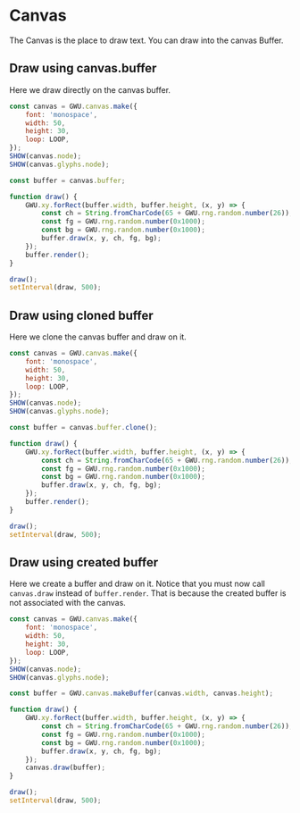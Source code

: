 # Canvas

The Canvas is the place to draw text. You can draw into the canvas Buffer.

## Draw using canvas.buffer

Here we draw directly on the canvas buffer.

```js
const canvas = GWU.canvas.make({
    font: 'monospace',
    width: 50,
    height: 30,
    loop: LOOP,
});
SHOW(canvas.node);
SHOW(canvas.glyphs.node);

const buffer = canvas.buffer;

function draw() {
    GWU.xy.forRect(buffer.width, buffer.height, (x, y) => {
        const ch = String.fromCharCode(65 + GWU.rng.random.number(26));
        const fg = GWU.rng.random.number(0x1000);
        const bg = GWU.rng.random.number(0x1000);
        buffer.draw(x, y, ch, fg, bg);
    });
    buffer.render();
}

draw();
setInterval(draw, 500);
```

## Draw using cloned buffer

Here we clone the canvas buffer and draw on it.

```js
const canvas = GWU.canvas.make({
    font: 'monospace',
    width: 50,
    height: 30,
    loop: LOOP,
});
SHOW(canvas.node);
SHOW(canvas.glyphs.node);

const buffer = canvas.buffer.clone();

function draw() {
    GWU.xy.forRect(buffer.width, buffer.height, (x, y) => {
        const ch = String.fromCharCode(65 + GWU.rng.random.number(26));
        const fg = GWU.rng.random.number(0x1000);
        const bg = GWU.rng.random.number(0x1000);
        buffer.draw(x, y, ch, fg, bg);
    });
    buffer.render();
}

draw();
setInterval(draw, 500);
```

## Draw using created buffer

Here we create a buffer and draw on it. Notice that you must now call `canvas.draw` instead of `buffer.render`. That is because the created buffer is not associated with the canvas.

```js
const canvas = GWU.canvas.make({
    font: 'monospace',
    width: 50,
    height: 30,
    loop: LOOP,
});
SHOW(canvas.node);
SHOW(canvas.glyphs.node);

const buffer = GWU.canvas.makeBuffer(canvas.width, canvas.height);

function draw() {
    GWU.xy.forRect(buffer.width, buffer.height, (x, y) => {
        const ch = String.fromCharCode(65 + GWU.rng.random.number(26));
        const fg = GWU.rng.random.number(0x1000);
        const bg = GWU.rng.random.number(0x1000);
        buffer.draw(x, y, ch, fg, bg);
    });
    canvas.draw(buffer);
}

draw();
setInterval(draw, 500);
```

